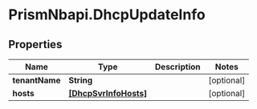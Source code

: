 # PrismNbapi.DhcpUpdateInfo

## Properties
Name | Type | Description | Notes
------------ | ------------- | ------------- | -------------
**tenantName** | **String** |  | [optional] 
**hosts** | [**[DhcpSvrInfoHosts]**](DhcpSvrInfoHosts.md) |  | [optional] 



